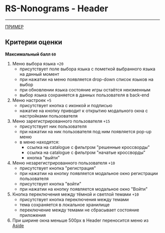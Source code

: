 # RS-Nonograms - Header

---

[ПРИМЕР](https://www.nonograms.ru/)

## Критерии оценки

**Максимальный балл `60`**

1. Меню выбора языка `+20`
   - присутствует поле выбора языка с пометкой выбранного языка на данный момент
   - при нажатии на меню появляется drop-down список языков на выбор
   - при обновлении языка состояние игры остаётся неизменным
   - выбор языка сохраняется в данных пользователя в back-end
2. Меню настроек `+5`
   - присутствует кнопка с иконкой и подписью
   - нажатие на кнопку приводит к открытию модального окна с настройками пользователя
3. Меню зарегистрированного пользователя `+15`
   - присутствует ник пользователя
   - при нажатии на ник пользователя под ним появляется pop-up меню
   - в меню находятся:
      - ссылка на catalogue с фильтром "решенные кроссворды"
      - ссылка на catalogue  с фильтром "начатые кроссворды"
      - кнопка "выйти"
4. Меню незарегистрированного пользователя `+10`
   - присутствует кнопка "регистрация"
   - при нажатии на кнопку появляется модальное окно регистрации пользователя
   - присутствует кнопка "войти"
   - при нажатии на кнопку появляется модальное окно "Войти"
5. Кнопка переключения между тёмной и светлой темами `+10`
   - присутствует кнопка переключения между темами
   - тема сохраняется в локальное хранилище
   - переключение между темами не сбрасывает состояние приложения
6. При ширине окна меньше 500px в Header переносится меню из [Aside](aside.md)


